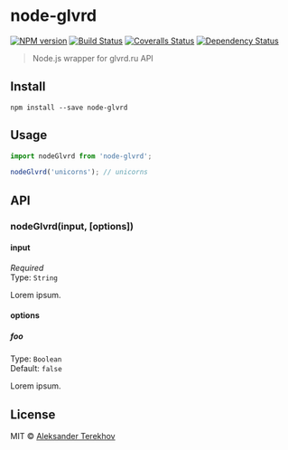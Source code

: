 # node-glvrd

[![NPM version][npm-image]][npm-url]
[![Build Status][travis-image]][travis-url]
[![Coveralls Status][coveralls-image]][coveralls-url]
[![Dependency Status][depstat-image]][depstat-url]

> Node.js wrapper for glvrd.ru API

## Install

    npm install --save node-glvrd

## Usage

```js
import nodeGlvrd from 'node-glvrd';

nodeGlvrd('unicorns'); // unicorns
```

## API

### nodeGlvrd(input, [options])

#### input

*Required*  
Type: `String`

Lorem ipsum.

#### options

##### foo

Type: `Boolean`  
Default: `false`

Lorem ipsum.

## License

MIT © [Aleksander Terekhov](http://terales.info)

[npm-url]: https://npmjs.org/package/node-glvrd
[npm-image]: https://img.shields.io/npm/v/node-glvrd.svg?style=flat-square

[travis-url]: https://travis-ci.org/TerAleS/node-glvrd
[travis-image]: https://img.shields.io/travis/TerAleS/node-glvrd.svg?style=flat-square

[coveralls-url]: https://coveralls.io/r/TerAleS/node-glvrd
[coveralls-image]: https://img.shields.io/coveralls/TerAleS/node-glvrd.svg?style=flat-square

[depstat-url]: https://david-dm.org/TerAleS/node-glvrd
[depstat-image]: https://david-dm.org/TerAleS/node-glvrd.svg?style=flat-square
